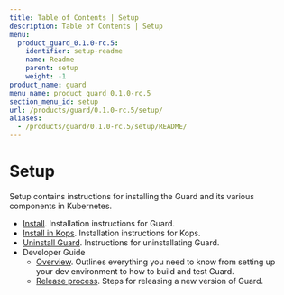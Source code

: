 ```yaml
---
title: Table of Contents | Setup
description: Table of Contents | Setup
menu:
  product_guard_0.1.0-rc.5:
    identifier: setup-readme
    name: Readme
    parent: setup
    weight: -1
product_name: guard
menu_name: product_guard_0.1.0-rc.5
section_menu_id: setup
url: /products/guard/0.1.0-rc.5/setup/
aliases:
  - /products/guard/0.1.0-rc.5/setup/README/
---
```


# Setup

Setup contains instructions for installing the Guard and its various components in Kubernetes.

- [Install](/products/guard/0.1.0-rc.5/setup/install). Installation instructions for Guard.
- [Install in Kops](/products/guard/0.1.0-rc.5/setup/install-kops). Installation instructions for Kops.
- [Uninstall Guard](/products/guard/0.1.0-rc.5/setup/uninstall). Instructions for uninstallating Guard.
- Developer Guide
  - [Overview](/products/guard/0.1.0-rc.5/setup/developer-guide/overview). Outlines everything you need to know from setting up your dev environment to how to build and test Guard.
  - [Release process](/products/guard/0.1.0-rc.5/setup/developer-guide/release). Steps for releasing a new version of Guard.
